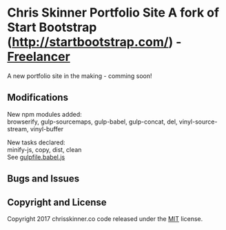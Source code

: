 # Chris Skinner Portfolio Site A fork of Start Bootstrap (http://startbootstrap.com/) - [Freelancer](http://startbootstrap.com/template-overviews/freelancer/)

A new portfolio site in the making - comming soon!

## Modifications

New npm modules added:   
browserify, gulp-sourcemaps, gulp-babel, gulp-concat, del, vinyl-source-stream, vinyl-buffer  

New tasks declared:  
minify-js, copy, dist, clean  
See [gulpfile.babel.js](https://github.com/chrisj-skinner/chrisj-skinner.github.io/LICENSE)

## Bugs and Issues


## Copyright and License

Copyright 2017 chrisskinner.co code released under the [MIT](https://github.com/chrisj-skinner/chrisj-skinner.github.io/LICENSE) license.
